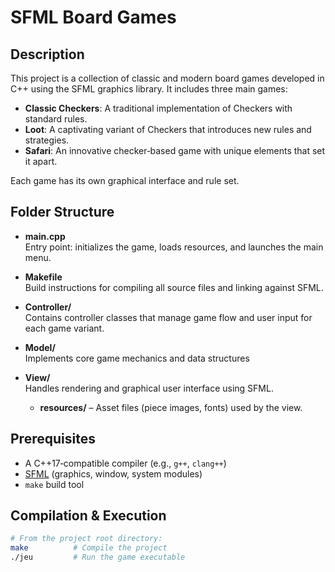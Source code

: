 # SFML Board Games

## Description

This project is a collection of classic and modern board games developed in C++ using the SFML graphics library. It includes three main games:

- **Classic Checkers**: A traditional implementation of Checkers with standard rules.  
- **Loot**: A captivating variant of Checkers that introduces new rules and strategies.  
- **Safari**: An innovative checker‑based game with unique elements that set it apart.  

Each game has its own graphical interface and rule set.

## Folder Structure

- **main.cpp**  
  Entry point: initializes the game, loads resources, and launches the main menu.

- **Makefile**  
  Build instructions for compiling all source files and linking against SFML.

- **Controller/**  
  Contains controller classes that manage game flow and user input for each game variant.

- **Model/**  
  Implements core game mechanics and data structures

- **View/**  
  Handles rendering and graphical user interface using SFML.
  - **resources/** – Asset files (piece images, fonts) used by the view.


## Prerequisites

- A C++17‑compatible compiler (e.g., `g++`, `clang++`)  
- [SFML](https://www.sfml-dev.org/) (graphics, window, system modules)  
- `make` build tool  

## Compilation & Execution

```bash
# From the project root directory:
make          # Compile the project
./jeu         # Run the game executable
```

